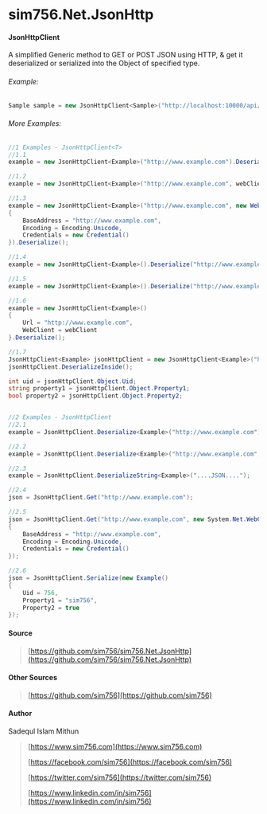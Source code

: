 # sim756.Net.JsonHttp

#### **JsonHttpClient**

A simplified Generic method to GET or POST JSON using HTTP, & get it deserialized or serialized into the Object of specified type. 

###### Example:

```c#
Sample sample = new JsonHttpClient<Sample>("http://localhost:10000/api/values").Deserialize(); 
```

###### More Examples:
```c#
//1 Examples - JsonHttpClient<T>
//1.1
example = new JsonHttpClient<Example>("http://www.example.com").Deserialize();

//1.2
example = new JsonHttpClient<Example>("http://www.example.com", webClient).Deserialize();

//1.3
example = new JsonHttpClient<Example>("http://www.example.com", new WebClient()
{
    BaseAddress = "http://www.example.com",
    Encoding = Encoding.Unicode,
    Credentials = new Credential()
}).Deserialize();

//1.4
example = new JsonHttpClient<Example>().Deserialize("http://www.example.com");

//1.5
example = new JsonHttpClient<Example>().Deserialize("http://www.example.com", webClient);

//1.6
example = new JsonHttpClient<Example>()
{
    Url = "http://www.example.com",
    WebClient = webClient
}.Deserialize();

//1.7
JsonHttpClient<Example> jsonHttpClient = new JsonHttpClient<Example>("http://www.example.com");
jsonHttpClient.DeserializeInside();

int uid = jsonHttpClient.Object.Uid;
string property1 = jsonHttpClient.Object.Property1;
bool property2 = jsonHttpClient.Object.Property2;


//2 Examples - JsonHttpClient
//2.1            
example = JsonHttpClient.Deserialize<Example>("http://www.example.com");

//2.2
example = JsonHttpClient.Deserialize<Example>("http://www.example.com", webClient);

//2.3
example = JsonHttpClient.DeserializeString<Example>("....JSON....");

//2.4
json = JsonHttpClient.Get("http://www.example.com");

//2.5
json = JsonHttpClient.Get("http://www.example.com", new System.Net.WebClient()
{
    BaseAddress = "http://www.example.com",
    Encoding = Encoding.Unicode,
    Credentials = new Credential()
});

//2.6
json = JsonHttpClient.Serialize(new Example()
{
    Uid = 756,
    Property1 = "sim756",
    Property2 = true
});
```

#### Source

> [https://github.com/sim756/sim756.Net.JsonHttp](https://github.com/sim756/sim756.Net.JsonHttp)

#### Other Sources

> [https://github.com/sim756](https://github.com/sim756)

#### Author

Sadequl Islam Mithun

> [https://www.sim756.com](https://www.sim756.com)
>
> [https://facebook.com/sim756](https://facebook.com/sim756)
>
> [https://twitter.com/sim756](https://twitter.com/sim756)
>
> [https://www.linkedin.com/in/sim756](https://www.linkedin.com/in/sim756)

